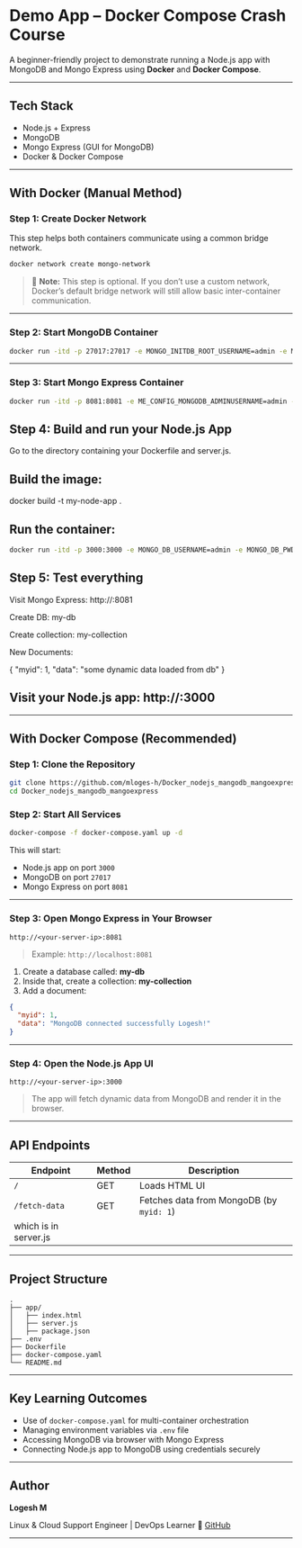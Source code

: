 # Demo App – Docker Compose Crash Course

A beginner-friendly project to demonstrate running a Node.js app with MongoDB and Mongo Express using **Docker** and **Docker Compose**.

---

## Tech Stack

- Node.js + Express
- MongoDB
- Mongo Express (GUI for MongoDB)
- Docker & Docker Compose

---

## With Docker (Manual Method)

### Step 1: Create Docker Network

This step helps both containers communicate using a common bridge network.

```bash
docker network create mongo-network
````

> 🔹 **Note:** This step is optional. If you don’t use a custom network, Docker’s default bridge network will still allow basic inter-container communication.

---

### Step 2: Start MongoDB Container

```bash
docker run -itd -p 27017:27017 -e MONGO_INITDB_ROOT_USERNAME=admin -e MONGO_INITDB_ROOT_PASSWORD=password --name mongodb --net mongo-network mongo
```

---

### Step 3: Start Mongo Express Container

```bash
docker run -itd -p 8081:8081 -e ME_CONFIG_MONGODB_ADMINUSERNAME=admin -e ME_CONFIG_MONGODB_ADMINPASSWORD=password -e ME_CONFIG_MONGODB_SERVER=mongodb --name mongo-express --net mongo-network mongo-express
```
## Step 4: Build and run your Node.js App

Go to the directory containing your Dockerfile and server.js.

## Build the image:

docker build -t my-node-app .

## Run the container:

```bash
docker run -itd -p 3000:3000 -e MONGO_DB_USERNAME=admin -e MONGO_DB_PWD=supersecret --name node-app --net mongo-network my-node-app
```
## Step 5: Test everything
 Visit Mongo Express: http://<your-ip>:8081

Create DB: my-db

Create collection: my-collection

New Documents:

{
  "myid": 1,
  "data": "some dynamic data loaded from db"
}


## Visit your Node.js app: http://<your-ip>:3000
---

## With Docker Compose (Recommended)

### Step 1: Clone the Repository

```bash
git clone https://github.com/mloges-h/Docker_nodejs_mangodb_mangoexpress.git
cd Docker_nodejs_mangodb_mangoexpress
```

### Step 2: Start All Services

```bash
docker-compose -f docker-compose.yaml up -d
```

This will start:

* Node.js app on port `3000`
* MongoDB on port `27017`
* Mongo Express on port `8081`

---

### Step 3: Open Mongo Express in Your Browser

```text
http://<your-server-ip>:8081
```

> Example: `http://localhost:8081`

1. Create a database called: **my-db**
2. Inside that, create a collection: **my-collection**
3. Add a document:

```json
{
  "myid": 1,
  "data": "MongoDB connected successfully Logesh!"
}
```

---

### Step 4: Open the Node.js App UI

```text
http://<your-server-ip>:3000
```

> The app will fetch dynamic data from MongoDB and render it in the browser.

---

## API Endpoints

| Endpoint      | Method | Description                              |
| ------------- | ------ | ---------------------------------------- |
| `/`           | GET    | Loads HTML UI                            |
| `/fetch-data` | GET    | Fetches data from MongoDB (by `myid: 1`)
                          which is in server.js |

---

## Project Structure

```
.
├── app/
│   ├── index.html
│   ├── server.js
│   ├── package.json
├── .env
├── Dockerfile
├── docker-compose.yaml
└── README.md
```

---

## Key Learning Outcomes

* Use of `docker-compose.yaml` for multi-container orchestration
* Managing environment variables via `.env` file
* Accessing MongoDB via browser with Mongo Express
* Connecting Node.js app to MongoDB using credentials securely

---

## Author

**Logesh M**

Linux & Cloud Support Engineer | DevOps Learner
🔗 [GitHub](https://github.com/mloges-h)

---

